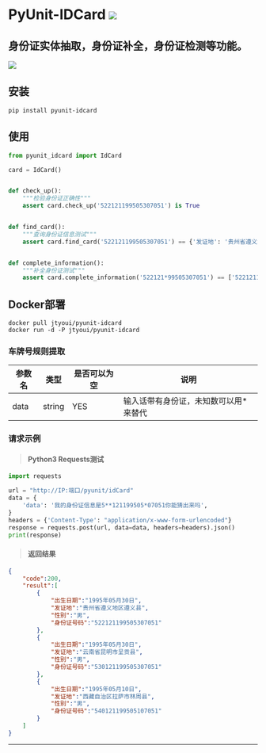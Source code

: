 # **PyUnit-IDCard** [![](https://gitee.com/tyoui/logo/raw/master/logo/photolog.png)][1]

## 身份证实体抽取，身份证补全，身份证检测等功能。
[![](https://img.shields.io/badge/Python-3.7-green.svg)](https://pypi.org/project/pyunit-address/)

## 安装
    pip install pyunit-idcard


## 使用
```python
from pyunit_idcard import IdCard

card = IdCard()


def check_up():
    """检验身份证正确性"""
    assert card.check_up('522121199505307051') is True


def find_card():
    """查询身份证信息测试"""
    assert card.find_card('522121199505307051') == {'发证地': '贵州省遵义地区遵义县', '出生日期': '1995年05月30日', '性别': '男'}


def complete_information():
    """补全身份证测试"""
    assert card.complete_information('522121*99505307051') == ['522121199505307051']
```

## Docker部署
    docker pull jtyoui/pyunit-idcard
    docker run -d -P jtyoui/pyunit-idcard

### 车牌号规则提取
|**参数名**|**类型**|**是否可以为空**|**说明**|
|------|------|-------|--------|
|data|string|YES|输入话带有身份证，未知数可以用*来替代|

### 请求示例
> #### Python3 Requests测试
```python
import requests

url = "http://IP:端口/pyunit/idCard"
data = {
    'data': '我的身份证信息是5**121199505*07051你能猜出来吗',
}
headers = {'Content-Type': "application/x-www-form-urlencoded"}
response = requests.post(url, data=data, headers=headers).json()
print(response)
``` 

> #### 返回结果
```json
{
    "code":200,
    "result":[
        {
            "出生日期":"1995年05月30日",
            "发证地":"贵州省遵义地区遵义县",
            "性别":"男",
            "身份证号码":"522121199505307051"
        },
        {
            "出生日期":"1995年05月30日",
            "发证地":"云南省昆明市呈贡县",
            "性别":"男",
            "身份证号码":"530121199505307051"
        },
        {
            "出生日期":"1995年05月10日",
            "发证地":"西藏自治区拉萨市林周县",
            "性别":"男",
            "身份证号码":"540121199505107051"
        }
    ]
}
```

***
[1]: https://blog.jtyoui.com